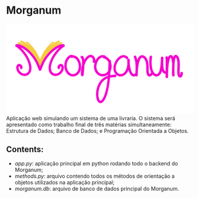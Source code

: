 # Morganum
![logotipo do Morganum: letras escritas à mão com o primeiro 'M' estilizado parecendo um livro aberto.](app/static/assets/morganum_logo.png)
 Aplicação web simulando um sistema de uma livraria. O sistema será apresentado como trabalho final de três matérias simultaneamente: Estrutura de Dados; Banco de Dados; e Programação Orientada a Objetos.
 
 ## Contents:
 * *app.py*: aplicação principal em python rodando todo o backend do Morganum;
 * *methods.py*: arquivo contendo todos os métodos de orientação a objetos utilizados na aplicação principal;
 * *morganum.db*: arquivo de banco de dados principal do Morganum.
 
